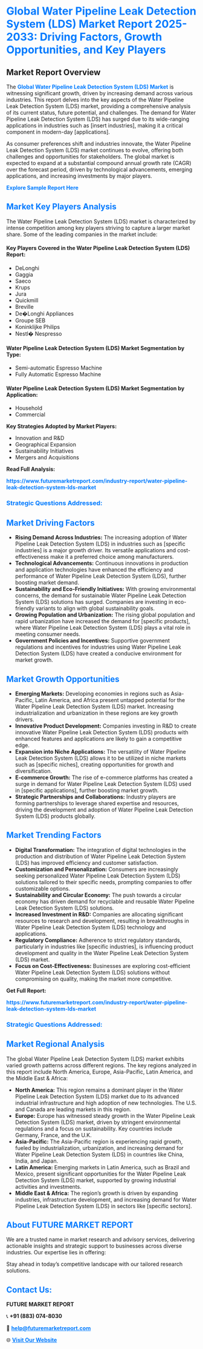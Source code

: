<h1 style="color: #007BFF;">Global Water Pipeline Leak Detection System (LDS) Market Report 2025-2033: Driving Factors, Growth Opportunities, and Key Players</h1>

<section id="overview">
<h2>Market Report Overview</h2>
<p>The <a href="https://www.futuremarketreport.com/industry-report/water-pipeline-leak-detection-system-lds-market" style="color: #007BFF; text-decoration: none;"><strong>Global Water Pipeline Leak Detection System (LDS) Market</strong></a> is witnessing significant growth, driven by increasing demand across various industries. This report delves into the key aspects of the Water Pipeline Leak Detection System (LDS) market, providing a comprehensive analysis of its current status, future potential, and challenges. The demand for Water Pipeline Leak Detection System (LDS) has surged due to its wide-ranging applications in industries such as [insert industries], making it a critical component in modern-day [applications].</p>
<p>As consumer preferences shift and industries innovate, the Water Pipeline Leak Detection System (LDS) market continues to evolve, offering both challenges and opportunities for stakeholders. The global market is expected to expand at a substantial compound annual growth rate (CAGR) over the forecast period, driven by technological advancements, emerging applications, and increasing investments by major players.</p>
</section>

<section id="overview">
<p><a href="https://www.futuremarketreport.com/request-sample/reportId=33205" style="color: #007BFF; text-decoration: none;"><strong>Explore Sample Report Here</strong></a></p>
</section>

<section id="key-players">
<h2 style="color: #007BFF;">Market Key Players Analysis</h2>
<p>The Water Pipeline Leak Detection System (LDS) market is characterized by intense competition among key players striving to capture a larger market share. Some of the leading companies in the market include:</p>
<h4>Key Players Covered in the Water Pipeline Leak Detection System (LDS) Report:</h4>
<ul><li>DeLonghi</li><li>Gaggia</li><li>Saeco</li><li>Krups</li><li>Jura</li><li>Quickmill</li><li>Breville</li><li>De�Longhi Appliances</li><li>Groupe SEB</li><li>Koninklijke Philips</li><li>Nestl� Nespresso</li></ul>
<h4>Water Pipeline Leak Detection System (LDS) Market Segmentation by Type:</h4>
<ul><li>Semi-automatic Espresso Machine</li><li>Fully Automatic Espresso Machine</li></ul>

<h4>Water Pipeline Leak Detection System (LDS) Market Segmentation by Application:</h4>
<ul><li>Household</li><li>Commercial</li></ul>
<p><strong>Key Strategies Adopted by Market Players:</strong></p>
<ul>
<li>Innovation and R&D</li>
<li>Geographical Expansion</li>
<li>Sustainability Initiatives</li>
<li>Mergers and Acquisitions</li>
</ul>
</section>

<section>
<p><strong>Read Full Analysis: </strong></p><a href="https://www.futuremarketreport.com/industry-report/water-pipeline-leak-detection-system-lds-market" style="color: #007BFF; text-decoration: none;"><strong>https://www.futuremarketreport.com/industry-report/water-pipeline-leak-detection-system-lds-market</strong></a>
<h3 style="color: #007BFF;">Strategic Questions Addressed:</h3>
</section>

<section id="driving-factors">
<h2 style="color: #007BFF;">Market Driving Factors</h2>
<ul>
<li><strong>Rising Demand Across Industries:</strong> The increasing adoption of Water Pipeline Leak Detection System (LDS) in industries such as [specific industries] is a major growth driver. Its versatile applications and cost-effectiveness make it a preferred choice among manufacturers.</li>
<li><strong>Technological Advancements:</strong> Continuous innovations in production and application technologies have enhanced the efficiency and performance of Water Pipeline Leak Detection System (LDS), further boosting market demand.</li>
<li><strong>Sustainability and Eco-Friendly Initiatives:</strong> With growing environmental concerns, the demand for sustainable Water Pipeline Leak Detection System (LDS) solutions has surged. Companies are investing in eco-friendly variants to align with global sustainability goals.</li>
<li><strong>Growing Population and Urbanization:</strong> The rising global population and rapid urbanization have increased the demand for [specific products], where Water Pipeline Leak Detection System (LDS) plays a vital role in meeting consumer needs.</li>
<li><strong>Government Policies and Incentives:</strong> Supportive government regulations and incentives for industries using Water Pipeline Leak Detection System (LDS) have created a conducive environment for market growth.</li>
</ul>
</section>

<section id="growth-opportunities">
<h2 style="color: #007BFF;">Market Growth Opportunities</h2>
<ul>
<li><strong>Emerging Markets:</strong> Developing economies in regions such as Asia-Pacific, Latin America, and Africa present untapped potential for the Water Pipeline Leak Detection System (LDS) market. Increasing industrialization and urbanization in these regions are key growth drivers.</li>
<li><strong>Innovative Product Development:</strong> Companies investing in R&D to create innovative Water Pipeline Leak Detection System (LDS) products with enhanced features and applications are likely to gain a competitive edge.</li>
<li><strong>Expansion into Niche Applications:</strong> The versatility of Water Pipeline Leak Detection System (LDS) allows it to be utilized in niche markets such as [specific niches], creating opportunities for growth and diversification.</li>
<li><strong>E-commerce Growth:</strong> The rise of e-commerce platforms has created a surge in demand for Water Pipeline Leak Detection System (LDS) used in [specific applications], further boosting market growth.</li>
<li><strong>Strategic Partnerships and Collaborations:</strong> Industry players are forming partnerships to leverage shared expertise and resources, driving the development and adoption of Water Pipeline Leak Detection System (LDS) products globally.</li>
</ul>
</section>

<section id="trending-factors">
<h2 style="color: #007BFF;">Market Trending Factors</h2>
<ul>
<li><strong>Digital Transformation:</strong> The integration of digital technologies in the production and distribution of Water Pipeline Leak Detection System (LDS) has improved efficiency and customer satisfaction.</li>
<li><strong>Customization and Personalization:</strong> Consumers are increasingly seeking personalized Water Pipeline Leak Detection System (LDS) solutions tailored to their specific needs, prompting companies to offer customizable options.</li>
<li><strong>Sustainability and Circular Economy:</strong> The push towards a circular economy has driven demand for recyclable and reusable Water Pipeline Leak Detection System (LDS) solutions.</li>
<li><strong>Increased Investment in R&D:</strong> Companies are allocating significant resources to research and development, resulting in breakthroughs in Water Pipeline Leak Detection System (LDS) technology and applications.</li>
<li><strong>Regulatory Compliance:</strong> Adherence to strict regulatory standards, particularly in industries like [specific industries], is influencing product development and quality in the Water Pipeline Leak Detection System (LDS) market.</li>
<li><strong>Focus on Cost-Effectiveness:</strong> Businesses are exploring cost-efficient Water Pipeline Leak Detection System (LDS) solutions without compromising on quality, making the market more competitive.</li>
</ul>
</section>

<section>
<p><strong>Get Full Report: </strong></p><a href="https://www.futuremarketreport.com/industry-report/water-pipeline-leak-detection-system-lds-market" style="color: #007BFF; text-decoration: none;"><strong>https://www.futuremarketreport.com/industry-report/water-pipeline-leak-detection-system-lds-market</strong></a>
<h3 style="color: #007BFF;">Strategic Questions Addressed:</h3>
</section>


<section id="regional-analysis">
<h2 style="color: #007BFF;">Market Regional Analysis</h2>
<p>The global Water Pipeline Leak Detection System (LDS) market exhibits varied growth patterns across different regions. The key regions analyzed in this report include North America, Europe, Asia-Pacific, Latin America, and the Middle East & Africa:</p>
<ul>
<li><strong>North America:</strong> This region remains a dominant player in the Water Pipeline Leak Detection System (LDS) market due to its advanced industrial infrastructure and high adoption of new technologies. The U.S. and Canada are leading markets in this region.</li>
<li><strong>Europe:</strong> Europe has witnessed steady growth in the Water Pipeline Leak Detection System (LDS) market, driven by stringent environmental regulations and a focus on sustainability. Key countries include Germany, France, and the U.K.</li>
<li><strong>Asia-Pacific:</strong> The Asia-Pacific region is experiencing rapid growth, fueled by industrialization, urbanization, and increasing demand for Water Pipeline Leak Detection System (LDS) in countries like China, India, and Japan.</li>
<li><strong>Latin America:</strong> Emerging markets in Latin America, such as Brazil and Mexico, present significant opportunities for the Water Pipeline Leak Detection System (LDS) market, supported by growing industrial activities and investments.</li>
<li><strong>Middle East & Africa:</strong> The region’s growth is driven by expanding industries, infrastructure development, and increasing demand for Water Pipeline Leak Detection System (LDS) in sectors like [specific sectors].</li>
</ul>
</section>

<footer>
<h2 style="color: #007BFF;">About FUTURE MARKET REPORT</h2>
<p>We are a trusted name in market research and advisory services, delivering actionable insights and strategic support to businesses across diverse industries. Our expertise lies in offering:</p>

<p>Stay ahead in today’s competitive landscape with our tailored research solutions.</p>

<h2 style="color: #007BFF;">Contact Us:</h2>
<p><strong>FUTURE MARKET REPORT</strong></p>
<p>📞 <strong>+91 (883) 074-8030</strong></p>
<p>📧 <strong><a href="mailto:help@futuremarketreport.com" style="color: #007BFF;">help@futuremarketreport.com</a></strong></p>
<p>🌐 <strong><a href="https://www.futuremarketreport.com/" style="color: #007BFF;">Visit Our Website</a></strong></p>
</footer>